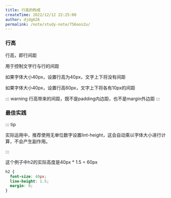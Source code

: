 ```yaml
---
title: 行高的构成
createTime: 2022/12/12 22:25:00
author: djdg626
permalink: /note/study-note/756oos2u/
---
```




### 行高

行高，即行间距

用于控制文字行与行的间距

如果字体大小40px，设置行高为40px，文字上下将没有间距

如果字体大小40px，设置行高60px，文字上下将各有10px的间距

::: warning
行高带来的间距，既不是padding内边距，也不是margin外边距
:::

### 最佳实践

::: tip

实际运用中，推荐使用无单位数字设置lint-height，这会自动乘以字体大小进行计算，不会产生副作用。

:::

这个例子中h2的实际高度是40px * 1.5 = 60px

```css
h2 {
  font-size: 40px;
  line-height: 1.5;
  margin: 0;
}
```

